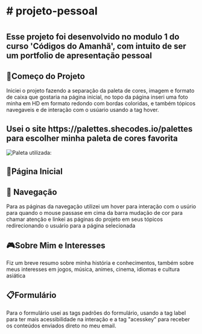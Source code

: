 <h1># projeto-pessoal<h1>
<h2>Esse projeto foi desenvolvido no modulo 1 do curso 'Códigos do Amanhã', com intuito de ser um portfolio de apresentação pessoal</h2>

<h2>🚀Começo do Projeto</h2>
Iniciei o projeto fazendo a separação da paleta de cores, imagem e formato de caixa que gostaria na página inicial, no topo da página inseri uma foto minha em HD em formato redondo com bordas coloridas, e também tópicos navegaveis e de interação com o usúario usando a tag hover.
<h2>Usei o site https://palettes.shecodes.io/palettes para escolher minha paleta de cores favorita</h2>
  
![Paleta utilizada:](https://github.com/beafromsea/projeto-pessoal/assets/133885373/9f868501-ae76-4f42-a50f-9b8ba1d7eec2)


<h2>📃Página Inicial</h2>

<h2>🚢 Navegação</h2>
Para as páginas da navegação utilizei um hover para interação com o usúrio para quando o mouse passase em cima da barra mudação de cor para chamar atenção e linkei as páginas do projeto em seus tópicos redirecionando o usuário para a página selecionada

<h2>🎮Sobre Mim e Interesses</h2>
Fiz um breve resumo sobre minha história e conhecimentos, também sobre meus interesses em jogos, música, animes, cinema, idiomas e cultura asiática

<h2>📋Formulário</h2>
Para o formulário usei as tags padrões do formulário, usando a tag label para ter mais acessibilidade na interação e a tag "acesskey" para receber os conteúdos enviados direto no meu email.
